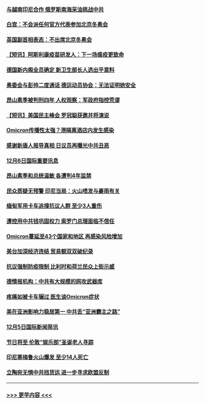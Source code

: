 #### [与越南印尼合作 俄罗斯南海采油挑战中共](../pages/prog202/a103286740.md?t=12070950) 
#### [白宫：不会派任何官方代表参加北京冬奥会](../pages/prog202/a103286690.md?t=12070950) 
#### [英国副首相表态：不出席北京冬奥会](../pages/prog202/a103286682.md?t=12070950) 
#### [【短讯】阿斯利康疫苗研发人：下一场瘟疫更致命](../pages/prog202/a103286536.md?t=12070950) 
#### [德国新内阁全员确定 新卫生部长人选出乎意料](../pages/prog202/a103286467.md?t=12070950) 
#### [奥委会与彭帅二度通话 德运动员协会：无法证明她安全](../pages/prog202/a103286404.md?t=12070950) 
#### [昂山素季被判刑四年 人权观察：军政府指控荒谬](../pages/prog202/a103286473.md?t=12070950) 
#### [【短讯】美国民主峰会 罗冠聪获邀并将演说](../pages/prog202/a103286410.md?t=12070950) 
#### [Omicron传播性太强？港隔离酒店内发生感染](../pages/prog202/a103286342.md?t=12070950) 
#### [感谢新唐人报导真相 日议员再曝光中共丑恶](../pages/prog202/a103286275.md?t=12070950) 
#### [12月6日国际重要讯息](../pages/prog202/a103286273.md?t=12070950) 
#### [昂山素季和总统温敏 各遭判4年监禁](../pages/prog202/a103286229.md?t=12070950) 
#### [民众质疑无预警 印尼当局：火山喷发与豪雨有关](../pages/prog202/a103286171.md?t=12070950) 
#### [缅甸军用卡车追撞抗议人群 至少3人重伤](../pages/prog202/a103286140.md?t=12070950) 
#### [遭控用中共钱巩固权力 索罗门总理面临不信任](../pages/prog202/a103286109.md?t=12070950) 
#### [Omicron蔓延至43个国家和地区 再感染风险增加](../pages/prog202/a103286003.md?t=12070950) 
#### [美台加深经济连结 贸易额双双破纪录](../pages/prog202/a103285918.md?t=12070950) 
#### [抗议强制防疫限制 比利时和荷兰民众上街示威](../pages/prog202/a103285950.md?t=12070950) 
#### [德情报机构：中共有大规模的网攻武器库](../pages/prog202/a103285924.md?t=12070950) 
#### [疼痛如被卡车辗过 医生谈Omicron症状](../pages/prog202/a103285904.md?t=12070950) 
#### [美在亚洲影响力稳居第一 中共丢“亚洲霸主之路”](../pages/prog202/a103285787.md?t=12070950) 
#### [12月5日国际新闻简讯](../pages/prog202/a103285857.md?t=12070950) 
#### [节日将至 伦敦“娱乐部”圣诞老人寻踪](../pages/prog202/a103285825.md?t=12070950) 
#### [印尼塞梅鲁火山爆发  至少14人死亡](../pages/prog202/a103285814.md?t=12070950) 
#### [立陶宛无惧中共挡货运 进一步寻求欧盟反制](../pages/prog202/a103285797.md?t=12070950) 

----
#### [ >>> 更早内容 <<< ](../indexes/prog202-earlier.md)
